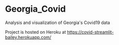 # Georgia_Covid
Analysis and visualization of Georgia's Covid19 data

Project is hosted on Heroku at https://covid-streamlit-bailey.herokuapp.com/
